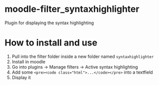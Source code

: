 # moodle-filter_syntaxhighlighter
Plugin for displaying the syntax highlighting

# How to install and use
1. Pull into the filter folder inside a new folder named `syntaxhighlighter`
2. Install in moodle
3. Go into plugins -> Manage filters -> Active syntax highlighting
4. Add some `<pre><code class="html">...</code></pre>` into a textfield
5. Display it
